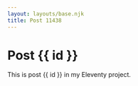 ```yaml
---
layout: layouts/base.njk
title: Post 11438
---
```


# Post {{ id }}

This is post {{ id }} in my Eleventy project.
